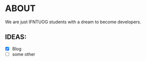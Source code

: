 # ABOUT
We are just IFNTUOG students with a dream to become developers.

## IDEAS:
- [x] Blog
- [ ] some other
